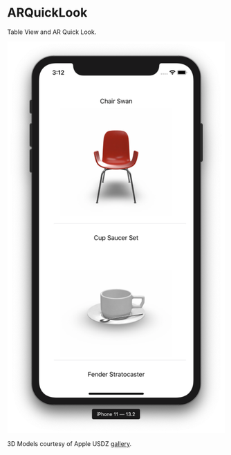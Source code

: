 # ARQuickLook
Table View and AR Quick Look.

![Screenshot](https://github.com/dbystruev/ARQuickLook/blob/master/ARQuickLook/Resources/Screenshots/1.png?raw=true)

3D Models courtesy of Apple USDZ [gallery](https://developer.apple.com/augmented-reality/quick-look).
